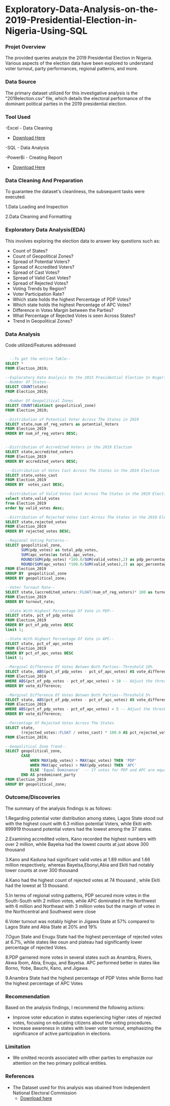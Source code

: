 # Exploratory-Data-Analysis-on-the-2019-Presidential-Election-in-Nigeria-Using-SQL
### Projet Overview
The provided queries analyze the 2019 Presidential Election in Nigeria. Various aspects of the election data have been explored to understand voter turnout, party performances, regional patterns, and more.
### Data Source
The primary dataset utilized for this investigative analysis is the "2019election.csv" file, which details the electoral performance of the dominant political parties in the 2019 presidential election.
### Tool Used

-Excel - Data Cleaning 
  - [Download Here](https://microsoft.com)
    
-SQL - Data Analysis

-PowerBi - Creating Report
 - [Download Here](https://powerbi.microsoft.com)

### Data Cleaning And Preparation
To guarantee the dataset's cleanliness, the subsequent tasks were executed.

1.Data Loading and Inspection

2.Data Cleaning and Formatting

### Exploratory Data Analysis(EDA)

This involves exploring the election data to answer key questions such as:

- Count of States?
- Count of Geopolitical Zones?
- Spread of Potential Voters?
- Spread of Accredited Voters?
- Spread of Cast Votes?
- Spread of Valid Cast Votes?
- Spread of Rejected Votes?
- Voting Trends by Region?
- Voter Participation Rate?
- Which state holds the highest Percentage of PDP Votes?
- Which state holds the highest Percentage of APC Votes?
- Difference in Votes Margin between the Parties?
- What Percentage of Rejected Votes is seen Across States?
- Trend in Geopolitical Zones?

### Data Analysis
  Code utilized/Features addressed
```SQL

  --To get the entire Table--
SELECT *
FROM Election_2019;

--Exploratory Data Analysis On the 2015 Presidential Election In Nigeria--
--Number Of States--
SELECT COUNT(state)
FROM Election_2019;

--Number Of Geopolitical Zones
SELECT COUNT(distinct geopolitical_zone)
FROM Election_2019;

--Distribution of Potential Voter Across The States in 2019
SELECT state,num_of_reg_voters as potential_Voters
FROM Election_2019
ORDER BY num_of_reg_voters DESC;


--Distribution of Accredited Voters in the 2019 Election 
SELECT state,accredited_voters
FROM Election_2019
ORDER BY accredited_voters DESC;

---Distribution of Votes Cast Across The States in the 2019 Election
SELECT state,votes_cast
FROM Election_2019
ORDER BY  votes_cast DESC;

--Distribution of Valid Votes Cast Across The States in the 2019 Election
select state,valid_votes
from Election_2019
order by valid_votes desc;

--Distribution of Rejected Votes Cast Across The States in the 2019 Election
SELECT state,rejected_votes
FROM Election_2019
ORDER BY rejected_votes DESC;

--Regional Voting Patterns--
SELECT geopolitical_zone,
       SUM(pdp_votes) as total_pdp_votes,
	   SUM(apc_votes)as total_apc_votes,
	   ROUND(SUM(pdp_votes) *100.0/SUM(valid_votes),2) as pdp_percentage,
	   ROUND(SUM(apc_votes) *100.0/SUM(valid_votes),2) as apc_percentage
FROM Election_2019
GROUP BY  geopolitical_zone
ORDER BY geopolitical_zone;

--Voter Turnout Rate--
SELECT state,(accredited_voters::FLOAT/num_of_reg_voters)* 100 as turnout_rate
FROM Election_2019
ORDER BY turnout_rate;

--State With Highest Percentage Of Vote in PDP--
SELECT state, pct_of_pdp_votes
FROM Election_2019
ORDER BY pct_of_pdp_votes DESC
limit 1;

--State With Highest Percentage Of Vote in APC--
SELECT state, pct_of_apc_votes
FROM Election_2019
ORDER BY pct_of_apc_votes DESC
limit 1;

--Marginal Difference Of Votes Betwen Both Parties--Threshold 10%
SELECT state, ABS(pct_of_pdp_votes - pct_of_apc_votes) AS vote_difference
FROM Election_2019
WHERE ABS(pct_of_pdp_votes - pct_of_apc_votes) < 10 -- Adjust the threshold (5 in this case) for the maximum acceptable difference
ORDER BY vote_difference;

--Marginal Difference Of Votes Betwen Both Parties--Threshold 5%
SELECT state, ABS(pct_of_pdp_votes - pct_of_apc_votes) AS vote_difference
FROM Election_2019
WHERE ABS(pct_of_pdp_votes - pct_of_apc_votes) < 5 -- Adjust the threshold (5 in this case) for the maximum acceptable difference
ORDER BY vote_difference;

--Percentage Of Rejected Votes Across The States
SELECT state,
       (rejected_votes::FLOAT / votes_cast) * 100.0 AS pct_rejected_votes
FROM Election_2019;

--Geopolitical Zone Trend--
SELECT geopolitical_zone,
       CASE
           WHEN MAX(pdp_votes) > MAX(apc_votes) THEN 'PDP'
           WHEN MAX(apc_votes) > MAX(pdp_votes) THEN 'APC'
           ELSE 'Equal Dominance'  -- If votes for PDP and APC are equal
       END AS predominant_party
FROM Election_2019
GROUP BY geopolitical_zone;
```
### Outcome/Discoveries

The summary of the analysis findings is as follows:

1.Regarding potential voter distribution among states, Lagos State stood out with the highest count with 6.3 million potential Voters, while
Ekiti with 899919 thousand potential voters had the lowest among the 37 states.

2.Examining accredited voters, Kano recorded the highest numbers with over 2 million, while Bayelsa had the lowest counts at just above 300 thousand

3.Kano and Kaduna had significant valid votes at 1.89 million and 1.66 million respectively, whereas Bayelsa,Ebonyi,Abia and Ekiti had notably lower counts at over 300 thousand

4.Kano had the highest count of rejected votes at 74 thousand , while Ekiti had the lowest at 13 thousand.

5.In terms of regional voting patterns, PDP secured more votes in the South-South with 2 million votes, while APC dominated in the Northwest with 6 million and Northeast with 3
million votes but the margin of votes in the Northcentral and Southwest were close

6.Voter turnout was notably higher in Jigawa State at 57% compared to Lagos State and Abia State at 20% and 19%

7.Ogun State and Enugu State had the highest percentage of rejected votes at 6.7%, while states like osun and plateau had significantly lower percentage of rejected Votes.

8.PDP garnered more votes in several states such as Anambra, Rivers, Akwa Ibom, Abia, Enugu, and Bayelsa. APC performed better in states like Borno, Yobe, Bauchi, Kano, and Jigawa.

9.Anambra State had the highest percentage of PDP Votes while Borno had the highest percentage of APC Votes

### Recommendation
 Based on the analysis findings, I recommend the following actions:
  - Improve voter education in states experiencing higher rates of rejected votes, focusing on educating citizens about the voting procedures.
  - Increase awareness in states with lower voter turnout, emphasizing the significance of active participation in elections.

### Limitation
 - We omitted records associated with other parties to emphasize our attention on the two primary political entities.

### References
 - The Dataset used for this analysis was obained from Independent National Electoral Commission
   - [Download here](https://www.inecnigeria.org)


   

